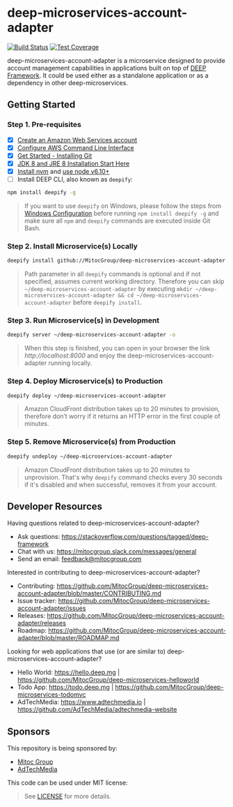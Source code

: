 deep-microservices-account-adapter
==================================

[![Build Status](https://travis-ci.org/MitocGroup/deep-microservices-account-adapter.svg?branch=master)](https://travis-ci.org/MitocGroup/deep-microservices-account-adapter)
[![Test Coverage](https://codeclimate.com/repos/57bd606a1158f10dcd0008b0/badges/0002b53b6315d384d9b3/coverage.svg)](https://codeclimate.com/repos/57bd606a1158f10dcd0008b0/coverage)

deep-microservices-account-adapter is a microservice designed to provide account management capabilities
in applications built on top of [DEEP Framework](https://github.com/MitocGroup/deep-framework).
It could be used either as a standalone application or as a dependency in other deep-microservices.


## Getting Started

### Step 1. Pre-requisites

- [x] [Create an Amazon Web Services account](https://www.youtube.com/watch?v=WviHsoz8yHk)
- [x] [Configure AWS Command Line Interface](https://docs.aws.amazon.com/cli/latest/userguide/cli-chap-getting-started.html)
- [x] [Get Started - Installing Git](https://git-scm.com/book/en/v2/Getting-Started-Installing-Git)
- [x] [JDK 8 and JRE 8 Installation Start Here](https://docs.oracle.com/javase/8/docs/technotes/guides/install/install_overview.html)
- [x] [Install nvm](https://github.com/creationix/nvm#install-script) and [use node v6.10+](https://github.com/creationix/nvm#usage)
- [ ] Install DEEP CLI, also known as `deepify`:

```bash
npm install deepify -g
```

> If you want to use `deepify` on Windows, please follow the steps from
[Windows Configuration](https://github.com/MitocGroup/deep-framework/blob/master/docs/windows.md)
before running `npm install deepify -g` and make sure all `npm` and `deepify` commands are executed
inside Git Bash.

### Step 2. Install Microservice(s) Locally

```bash
deepify install github://MitocGroup/deep-microservices-account-adapter ~/deep-microservices-account-adapter
```

> Path parameter in all `deepify` commands is optional and if not specified, assumes current
working directory. Therefore you can skip `~/deep-microservices-account-adapter` by executing
`mkdir ~/deep-microservices-account-adapter && cd ~/deep-microservices-account-adapter` before `deepify install`.

### Step 3. Run Microservice(s) in Development

```bash
deepify server ~/deep-microservices-account-adapter -o
```

> When this step is finished, you can open in your browser the link *http://localhost:8000*
and enjoy the deep-microservices-account-adapter running locally.

### Step 4. Deploy Microservice(s) to Production

```bash
deepify deploy ~/deep-microservices-account-adapter
```

> Amazon CloudFront distribution takes up to 20 minutes to provision, therefore don’t worry
if it returns an HTTP error in the first couple of minutes.

### Step 5. Remove Microservice(s) from Production

```bash
deepify undeploy ~/deep-microservices-account-adapter
```

> Amazon CloudFront distribution takes up to 20 minutes to unprovision. That's why `deepify`
command checks every 30 seconds if it's disabled and when successful, removes it from your account.


## Developer Resources

Having questions related to deep-microservices-account-adapter?

- Ask questions: https://stackoverflow.com/questions/tagged/deep-framework
- Chat with us: https://mitocgroup.slack.com/messages/general
- Send an email: feedback@mitocgroup.com

Interested in contributing to deep-microservices-account-adapter?

- Contributing: https://github.com/MitocGroup/deep-microservices-account-adapter/blob/master/CONTRIBUTING.md
- Issue tracker: https://github.com/MitocGroup/deep-microservices-account-adapter/issues
- Releases: https://github.com/MitocGroup/deep-microservices-account-adapter/releases
- Roadmap: https://github.com/MitocGroup/deep-microservices-account-adapter/blob/master/ROADMAP.md

Looking for web applications that use (or are similar to) deep-microservices-account-adapter?

- Hello World: https://hello.deep.mg | https://github.com/MitocGroup/deep-microservices-helloworld
- Todo App: https://todo.deep.mg | https://github.com/MitocGroup/deep-microservices-todomvc
- AdTechMedia: https://www.adtechmedia.io | https://github.com/AdTechMedia/adtechmedia-website


## Sponsors

This repository is being sponsored by:
- [Mitoc Group](https://www.mitocgroup.com)
- [AdTechMedia](https://www.adtechmedia.io)

This code can be used under MIT license:
> See [LICENSE](https://github.com/MitocGroup/deep-microservices-account-adapter/blob/master/LICENSE) for more details.
